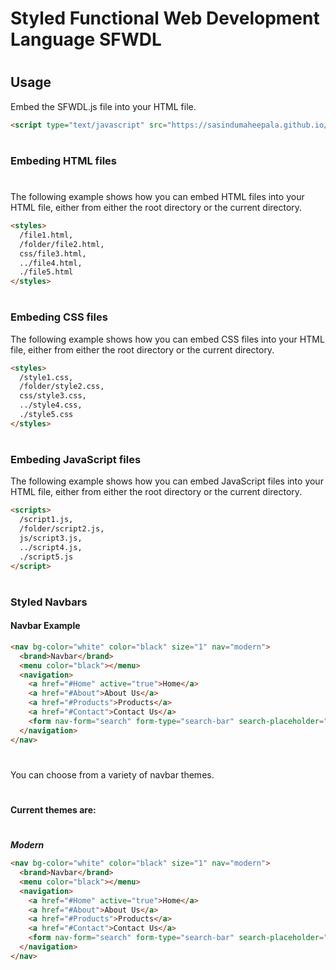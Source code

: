 # Styled Functional Web Development Language SFWDL

#

## Usage

Embed the SFWDL.js file into your HTML file.
```HTML
<script type="text/javascript" src="https://sasindumaheepala.github.io/SFWDL/SFWDL.js"></script>
```
#
### Embeding HTML files
#
The following example shows how you can embed HTML files into your HTML file, either from either the root directory or the current directory.
```HTML
<styles>
  /file1.html,
  /folder/file2.html,
  css/file3.html,
  ../file4.html,
  ./file5.html
</styles>
```
#
### Embeding CSS files

The following example shows how you can embed CSS files into your HTML file, either from either the root directory or the current directory.
```HTML
<styles>
  /style1.css,
  /folder/style2.css,
  css/style3.css,
  ../style4.css,
  ./style5.css
</styles>
```
#
### Embeding JavaScript files

The following example shows how you can embed JavaScript files into your HTML file, either from either the root directory or the current directory.
```HTML
<scripts>
  /script1.js,
  /folder/script2.js,
  js/script3.js,
  ../script4.js,
  ./script5.js
</script>
```
#
### Styled Navbars

#### Navbar Example

```HTML
<nav bg-color="white" color="black" size="1" nav="modern">
  <brand>Navbar</brand>
  <menu color="black"></menu>
  <navigation>
    <a href="#Home" active="true">Home</a>
    <a href="#About">About Us</a>
    <a href="#Products">Products</a>
    <a href="#Contact">Contact Us</a>
    <form nav-form="search" form-type="search-bar" search-placeholder="Search" autocomplete="complete"></form>
  </navigation>
</nav>
```

#
You can choose from a variety of navbar themes.
#
**Current themes are:**
#
***Modern***
```HTML
<nav bg-color="white" color="black" size="1" nav="modern">
  <brand>Navbar</brand>
  <menu color="black"></menu>
  <navigation>
    <a href="#Home" active="true">Home</a>
    <a href="#About">About Us</a>
    <a href="#Products">Products</a>
    <a href="#Contact">Contact Us</a>
    <form nav-form="search" form-type="search-bar" search-placeholder="Search" autocomplete="complete"></form>
  </navigation>
</nav>
```
